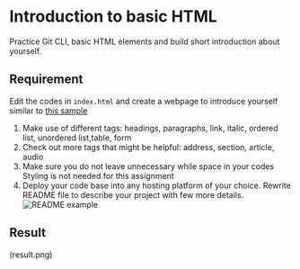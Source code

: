 # Introduction to basic HTML

Practice Git CLI, basic HTML elements and build short introduction about yourself.

## Requirement

Edit the codes in `index.html` and create a webpage to introduce yourself similar to
[this sample](https://integrify-finland.github.io/bof-introduction-sample/)

1. Make use of different tags: headings, paragraphs, link, italic, ordered list, unordered list,table, form
2. Check out more tags that might be helpful: address, section, article, audio
3. Make sure you do not leave unnecessary while space in your codes
Styling is not needed for this assignment
4. Deploy your code base into any hosting platform of your choice. Rewrite README file to describe your project with few more details.
![README example](readme-example.png)

## Result
(result.png)
